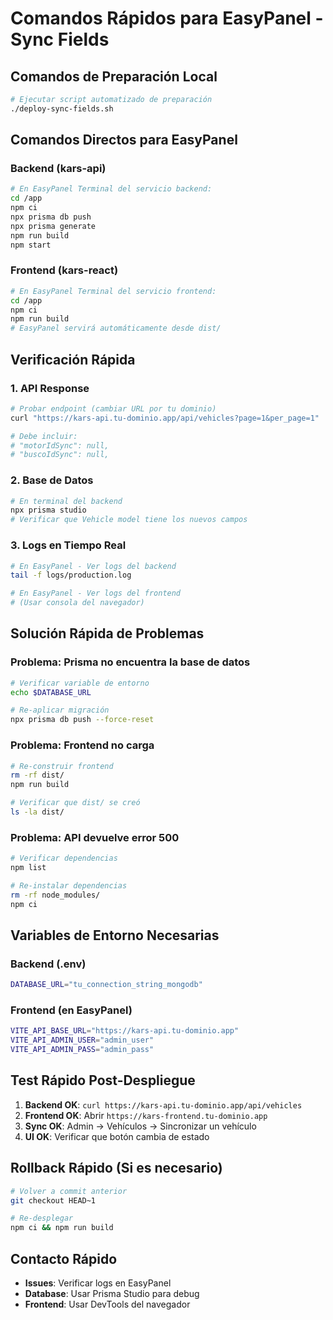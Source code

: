 # Comandos Rápidos para EasyPanel - Sync Fields

## Comandos de Preparación Local

```bash
# Ejecutar script automatizado de preparación
./deploy-sync-fields.sh
```

## Comandos Directos para EasyPanel

### Backend (kars-api)
```bash
# En EasyPanel Terminal del servicio backend:
cd /app
npm ci
npx prisma db push
npx prisma generate
npm run build
npm start
```

### Frontend (kars-react)
```bash
# En EasyPanel Terminal del servicio frontend:
cd /app
npm ci
npm run build
# EasyPanel servirá automáticamente desde dist/
```

## Verificación Rápida

### 1. API Response
```bash
# Probar endpoint (cambiar URL por tu dominio)
curl "https://kars-api.tu-dominio.app/api/vehicles?page=1&per_page=1"

# Debe incluir:
# "motorIdSync": null,
# "buscoIdSync": null,
```

### 2. Base de Datos
```bash
# En terminal del backend
npx prisma studio
# Verificar que Vehicle model tiene los nuevos campos
```

### 3. Logs en Tiempo Real
```bash
# En EasyPanel - Ver logs del backend
tail -f logs/production.log

# En EasyPanel - Ver logs del frontend
# (Usar consola del navegador)
```

## Solución Rápida de Problemas

### Problema: Prisma no encuentra la base de datos
```bash
# Verificar variable de entorno
echo $DATABASE_URL

# Re-aplicar migración
npx prisma db push --force-reset
```

### Problema: Frontend no carga
```bash
# Re-construir frontend
rm -rf dist/
npm run build

# Verificar que dist/ se creó
ls -la dist/
```

### Problema: API devuelve error 500
```bash
# Verificar dependencias
npm list

# Re-instalar dependencias
rm -rf node_modules/
npm ci
```

## Variables de Entorno Necesarias

### Backend (.env)
```bash
DATABASE_URL="tu_connection_string_mongodb"
```

### Frontend (en EasyPanel)
```bash
VITE_API_BASE_URL="https://kars-api.tu-dominio.app"
VITE_API_ADMIN_USER="admin_user"
VITE_API_ADMIN_PASS="admin_pass"
```

## Test Rápido Post-Despliegue

1. **Backend OK**: `curl https://kars-api.tu-dominio.app/api/vehicles`
2. **Frontend OK**: Abrir `https://kars-frontend.tu-dominio.app`
3. **Sync OK**: Admin → Vehículos → Sincronizar un vehículo
4. **UI OK**: Verificar que botón cambia de estado

## Rollback Rápido (Si es necesario)

```bash
# Volver a commit anterior
git checkout HEAD~1

# Re-desplegar
npm ci && npm run build
```

## Contacto Rápido
- **Issues**: Verificar logs en EasyPanel
- **Database**: Usar Prisma Studio para debug
- **Frontend**: Usar DevTools del navegador